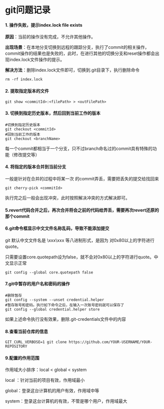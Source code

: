 # git问题记录

#### 1. 操作失败，提示index.lock  file exists

**原因**：当前的操作没有完成，不允许其他操作。

**出现场景**：在本地分支切换到远程的跟踪分支，执行了commit的相关操作，commit操作的结果也是失败的，此时，在进行其他的切换分支和reset操作都会出现index.lock文件操作的提示。

**解决方法**：删除index.lock文件即可，切换到.git目录下，执行删除命令

```shell
rm -rf index.lock
```



#### 2. 提取指定版本的文件

```shell
git show <commitId>:<filePath> > <outFilePath>
```



#### 3.  切换到指定历史版本，然后回到当前工作的版本

```shell
#切换到指定历史版本
git checkout <commitId>
#回到当前工作的版本
git checkout <branchName>
```

每一个commit都相当于一个分支，只不过branch命名过的commit具有特殊的功能（修改提交等）



#### 4. 将指定的版本合并到当前分支

一般是针对在合并的过程中将某一次 的commit弄丢，需要把丢失的提交给找回来

```shell
git cherry-pick <commitId>
```

执行完之后一般会出现冲突，此时按照解决冲突的方式解决即可。

#### 5.revert代码合并之后，再次合并将会之前的代码给弄丢，需要再次revert还原的那个commit

#### 6.git命令框显示中文文件名称乱码，导致不能添加提交

git 默认中文文件名是 \xxx\xxx 等八进制形式，是因为 对0x80以上的字符进行quote。

只需要设置core.quotepath设为false，就不会对0x80以上的字符进行quote。中文显示正常

```shell
git config --global core.quotepath false
```

#### 7.git中暂存的用户名和密码的操作

```shell
#删除暂存
git config --system --unset credential.helper
#暂存账号和密码。执行如下命令之后，在输入一次账号密码就可以保存了
git config --global credential.helper store
```

如果上述命令执行没有效果，删除.git-credentials文件中的内容

#### 8.查看当前仓库的信息

```shell
GIT_CURL_VERBOSE=1 git clone https://github.com/YOUR-USERNAME/YOUR-REPOSITORY
```

#### 9.配置的作用范围

作用域大小排序：local < global < system

local ：针对当前的项目有效，作用域最小

global：登录这台计算机的用户有效，作用域中等

system：登录这台计算机的有效，不管是哪个用户，作用域最大

